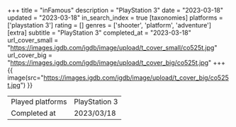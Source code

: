 +++
title = "inFamous"
description = "PlayStation 3"
date = "2023-03-18"
updated = "2023-03-18"
in_search_index = true
[taxonomies]
platforms = ['playstation 3']
rating = []
genres = ['shooter', 'platform', 'adventure']
[extra]
subtitle = "PlayStation 3"
completed_at = "2023-03-18"
url_cover_small = "https://images.igdb.com/igdb/image/upload/t_cover_small/co525t.jpg"
url_cover_big = "https://images.igdb.com/igdb/image/upload/t_cover_big/co525t.jpg"
+++
{{ image(src="https://images.igdb.com/igdb/image/upload/t_cover_big/co525t.jpg") }}

|              |            |
| ------------ | ---------- |
| Played platforms    | PlayStation 3 |
| Completed at | 2023/03/18 |

